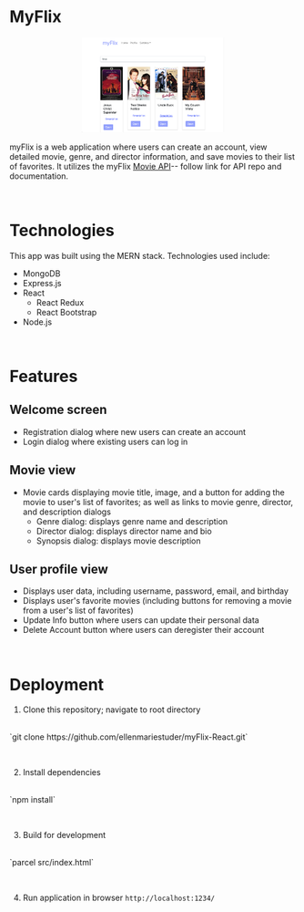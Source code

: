 # MyFlix

<p align="center">
  <img src="myflix.png" width="250" title="myFlix app">
</p>

myFlix is a web application where users can create an account, view detailed movie, genre, and director information, and save movies to their list of favorites. It utilizes the myFlix [Movie API](https://github.com/ellenmariestuder/movie_api)-- follow link for API repo and documentation. 

&nbsp; 

# Technologies
This app was built using the MERN stack. Technologies used include:   
* MongoDB
* Express.js
* React
  - React Redux
  - React Bootstrap
* Node.js

&nbsp; 

# Features
## Welcome screen 
  - Registration dialog where new users can create an account
  - Login dialog where existing users can log in

## Movie view
  - Movie cards displaying movie title, image, and a button for adding the movie to user's list of favorites; as well as links to movie genre, director, and description dialogs
    - Genre dialog: displays genre name and description
    - Director dialog: displays director name and bio
    - Synopsis dialog: displays movie description

## User profile view 
  - Displays user data, including username, password, email, and birthday
  - Displays user's favorite movies (including buttons for removing a movie from a user's list of favorites)  
  - Update Info button where users can update their personal data
  - Delete Account button where users can deregister their account 

&nbsp; 

# Deployment

1. Clone this repository; navigate to root directory
<br>
`git clone https://github.com/ellenmariestuder/myFlix-React.git`

&nbsp; 

2. Install dependencies 
<br>
`npm install`

&nbsp; 

3. Build for development
<br>
`parcel src/index.html`

&nbsp; 

4. Run application in browser
`http://localhost:1234/`